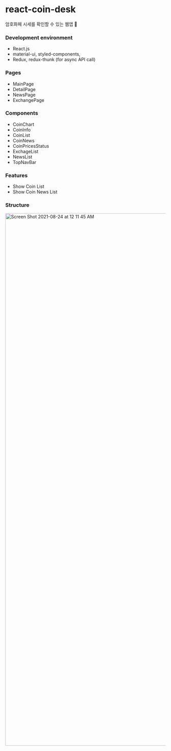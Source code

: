 # react-coin-desk
암호화페 시세를 확인할 수 있는 웹앱 💸

### Development environment
- React.js
- material-ui, styled-components, 
- Redux, redux-thunk (for async API call)


### Pages
- MainPage
- DetailPage
- NewsPage
- ExchangePage

### Components
- CoinChart
- CoinInfo
- CoinList
- CoinNews
- CoinPricesStatus
- ExchageList
- NewsList
- TopNavBar

### Features

- Show Coin List
- Show Coin News List


### Structure
<img width="1673" alt="Screen Shot 2021-08-24 at 12 11 45 AM" src="https://user-images.githubusercontent.com/33794732/130472696-9b9ab3d6-e994-498a-a9ab-59825825e5ce.png">

